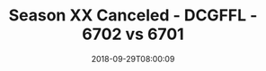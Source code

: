 ---
title: Season XX Canceled - DCGFFL - 6702 vs 6701
teams_score:
- team: 6702
  score:
- team: 6701
  score: 31
mvp: M. Rothschild (P. Yellow); E. Taylor (P. Orange)
game-ball: L. Ferreira (P. Yellow); A. Payne (P. Orange)
season: 17
week: 2
date: '2018-09-29T08:00:09'
pageid: season-17-week-2-september-28-30-2018-6702-vs-6701
---
